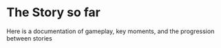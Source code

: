 # The Story so far

Here is a documentation of gameplay, key moments, and the progression between stories
